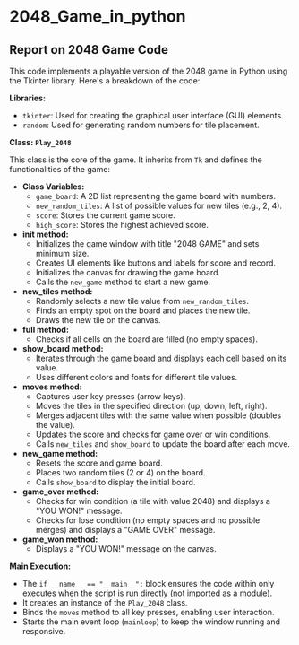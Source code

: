 # 2048_Game_in_python
## Report on 2048 Game Code

This code implements a playable version of the 2048 game in Python using the Tkinter library. Here's a breakdown of the code:

**Libraries:**

* `tkinter`: Used for creating the graphical user interface (GUI) elements.
* `random`: Used for generating random numbers for tile placement.

**Class: `Play_2048`**

This class is the core of the game. It inherits from `Tk` and defines the functionalities of the game:

* **Class Variables:**
    * `game_board`: A 2D list representing the game board with numbers.
    * `new_random_tiles`: A list of possible values for new tiles (e.g., 2, 4).
    * `score`: Stores the current game score.
    * `high_score`: Stores the highest achieved score.
* **__init__ method:**
    * Initializes the game window with title "2048 GAME" and sets minimum size.
    * Creates UI elements like buttons and labels for score and record.
    * Initializes the canvas for drawing the game board.
    * Calls the `new_game` method to start a new game.
* **new_tiles method:**
    * Randomly selects a new tile value from `new_random_tiles`.
    * Finds an empty spot on the board and places the new tile.
    * Draws the new tile on the canvas.
* **full method:**
    * Checks if all cells on the board are filled (no empty spaces).
* **show_board method:**
    * Iterates through the game board and displays each cell based on its value.
    * Uses different colors and fonts for different tile values.
* **moves method:**
    * Captures user key presses (arrow keys).
    * Moves the tiles in the specified direction (up, down, left, right).
    * Merges adjacent tiles with the same value when possible (doubles the value).
    * Updates the score and checks for game over or win conditions.
    * Calls `new_tiles` and `show_board` to update the board after each move.
* **new_game method:**
    * Resets the score and game board.
    * Places two random tiles (2 or 4) on the board.
    * Calls `show_board` to display the initial board.
* **game_over method:**
    * Checks for win condition (a tile with value 2048) and displays a "YOU WON!" message.
    * Checks for lose condition (no empty spaces and no possible merges) and displays a "GAME OVER" message.
* **game_won method:**
    * Displays a "YOU WON!" message on the canvas.

**Main Execution:**

* The `if __name__ == "__main__":` block ensures the code within only executes when the script is run directly (not imported as a module).
* It creates an instance of the `Play_2048` class.
* Binds the `moves` method to all key presses, enabling user interaction.
* Starts the main event loop (`mainloop`) to keep the window running and responsive.
